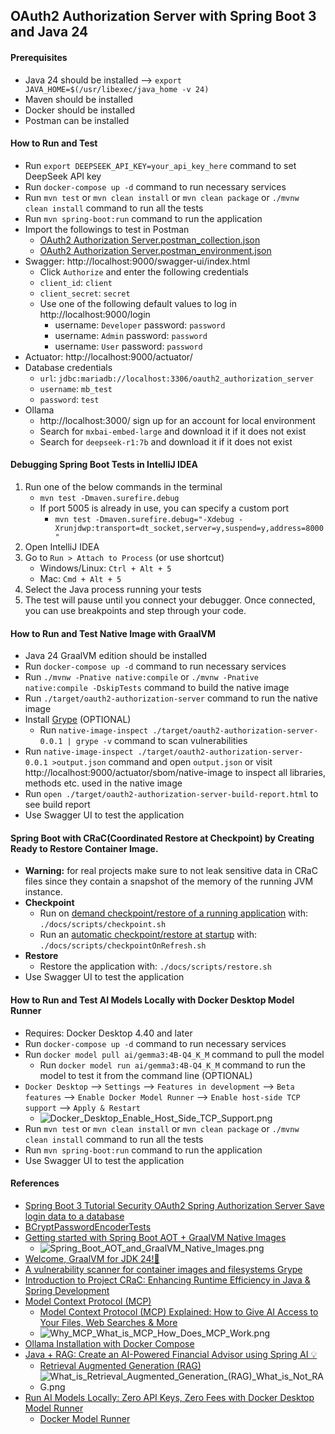 ## OAuth2 Authorization Server with Spring Boot 3 and Java 24

#### Prerequisites

- Java 24 should be installed --> `export JAVA_HOME=$(/usr/libexec/java_home -v 24)`
- Maven should be installed
- Docker should be installed
- Postman can be installed

#### How to Run and Test

- Run `export DEEPSEEK_API_KEY=your_api_key_here` command to set DeepSeek API key
- Run `docker-compose up -d` command to run necessary services
- Run `mvn test` or `mvn clean install` or `mvn clean package` or `./mvnw clean install` command to run all the tests
- Run `mvn spring-boot:run` command to run the application
- Import the followings to test in Postman
    - [OAuth2 Authorization Server.postman_collection.json](docs/postman/OAuth2%20Authorization%20Server.postman_collection.json)
    - [OAuth2 Authorization Server.postman_environment.json](docs/postman/OAuth2%20Authorization%20Server.postman_environment.json)
- Swagger: http://localhost:9000/swagger-ui/index.html
    - Click `Authorize` and enter the following credentials
    - `client_id`: `client`
    - `client_secret`: `secret`
    - Use one of the following default values to log in http://localhost:9000/login
        - username: `Developer` password: `password`
        - username: `Admin` password: `password`
        - username: `User` password: `password`
- Actuator: http://localhost:9000/actuator/
- Database credentials
    - `url`: `jdbc:mariadb://localhost:3306/oauth2_authorization_server`
    - `username`: `mb_test`
    - `password`: `test`
- Ollama
    - http://localhost:3000/ sign up for an account for local environment
    - Search for `mxbai-embed-large` and download it if it does not exist
    - Search for `deepseek-r1:7b` and download it if it does not exist

#### Debugging Spring Boot Tests in IntelliJ IDEA

1. Run one of the below commands in the terminal
    - `mvn test -Dmaven.surefire.debug`
    - If port 5005 is already in use, you can specify a custom port
        - `mvn test -Dmaven.surefire.debug="-Xdebug -Xrunjdwp:transport=dt_socket,server=y,suspend=y,address=8000"`
2. Open IntelliJ IDEA
3. Go to `Run > Attach to Process` (or use shortcut)
    - Windows/Linux: `Ctrl + Alt + 5`
    - Mac: `Cmd + Alt + 5`
4. Select the Java process running your tests
5. The test will pause until you connect your debugger. Once connected, you can use breakpoints and step through your
   code.

#### How to Run and Test Native Image with GraalVM

- Java 24 GraalVM edition should be installed
- Run `docker-compose up -d` command to run necessary services
- Run `./mvnw -Pnative native:compile` or `./mvnw -Pnative native:compile -DskipTests` command to build the native image
- Run `./target/oauth2-authorization-server` command to run the native image
- Install [Grype](https://github.com/anchore/grype) (OPTIONAL)
    - Run `native-image-inspect ./target/oauth2-authorization-server-0.0.1 | grype -v` command to scan vulnerabilities
- Run `native-image-inspect ./target/oauth2-authorization-server-0.0.1 >output.json` command and open `output.json` or
  visit http://localhost:9000/actuator/sbom/native-image to inspect all libraries, methods etc. used in the native image
- Run `open ./target/oauth2-authorization-server-build-report.html` to see build report
- Use Swagger UI to test the application

#### Spring Boot with CRaC(Coordinated Restore at Checkpoint) by Creating Ready to Restore Container Image.

- **Warning:** for real projects make sure to not leak sensitive data in CRaC files since they contain a snapshot of the
  memory of the running JVM instance.
- **Checkpoint**
    - Run
      on [demand checkpoint/restore of a running application](https://docs.spring.io/spring-framework/reference/6.1/integration/checkpoint-restore.html#_on_demand_checkpointrestore_of_a_running_application)
      with: `./docs/scripts/checkpoint.sh`
    - Run
      an [automatic checkpoint/restore at startup](https://docs.spring.io/spring-framework/reference/6.1/integration/checkpoint-restore.html#_automatic_checkpointrestore_at_startup)
      with: `./docs/scripts/checkpointOnRefresh.sh`
- **Restore**
    - Restore the application with: `./docs/scripts/restore.sh`
- Use Swagger UI to test the application

#### How to Run and Test AI Models Locally with Docker Desktop Model Runner

- Requires: Docker Desktop 4.40 and later
- Run `docker-compose up -d` command to run necessary services
- Run `docker model pull ai/gemma3:4B-Q4_K_M` command to pull the model
    - Run `docker model run ai/gemma3:4B-Q4_K_M` command to run the model to test it from the command line (OPTIONAL)
- `Docker Desktop` --> `Settings` --> `Features in development` --> `Beta features` --> `Enable Docker Model Runner` -->
  `Enable host-side TCP support` --> `Apply & Restart`
    - ![Docker_Desktop_Enable_Host_Side_TCP_Support.png](docs/Docker_Desktop_Enable_Host_Side_TCP_Support.png)
- Run `mvn test` or `mvn clean install` or `mvn clean package` or `./mvnw clean install` command to run all the tests
- Run `mvn spring-boot:run` command to run the application
- Use Swagger UI to test the application

#### References

- [Spring Boot 3 Tutorial Security OAuth2 Spring Authorization Server Save login data to a database](https://www.youtube.com/watch?v=rVAqh-VDw2o)
- [BCryptPasswordEncoderTests](https://github.com/spring-projects/spring-security/blob/main/crypto/src/test/java/org/springframework/security/crypto/bcrypt/BCryptPasswordEncoderTests.java)
- [Getting started with Spring Boot AOT + GraalVM Native Images](https://www.youtube.com/watch?v=FjRBHKUP-NA)
    - ![Spring_Boot_AOT_and_GraalVM_Native_Images.png](docs/Spring_Boot_AOT_and_GraalVM_Native_Images.png)
- [Welcome, GraalVM for JDK 24!🚀](https://medium.com/graalvm/welcome-graalvm-for-jdk-24-7c829fe98ea1)
- [A vulnerability scanner for container images and filesystems Grype](https://github.com/anchore/grype)
- [Introduction to Project CRaC: Enhancing Runtime Efficiency in Java & Spring Development](https://www.youtube.com/watch?v=sVXUx_Y4hRU)
- [Model Context Protocol (MCP)](https://modelcontextprotocol.io/introduction)
    - [Model Context Protocol (MCP) Explained: How to Give AI Access to Your Files, Web Searches & More](https://www.youtube.com/watch?v=nNLshWCoe0o)
    - ![Why_MCP_What_is_MCP_How_Does_MCP_Work.png](docs/Why_MCP_What_is_MCP_How_Does_MCP_Work.png)
- [Ollama Installation with Docker Compose](https://geshan.com.np/blog/2025/02/ollama-docker-compose/)
- [Java + RAG: Create an AI-Powered Financial Advisor using Spring AI 💡](https://www.youtube.com/watch?v=6Pgmr7xMjiY)
    - [Retrieval Augmented Generation (RAG)](https://docs.spring.io/spring-ai/reference/api/retrieval-augmented-generation.html)
    - ![What_is_Retrieval_Augmented_Generation_(RAG)_What_is_Not_RAG.png](docs/What_is_Retrieval_Augmented_Generation_%28RAG%29_What_is_Not_RAG.png)
- [Run AI Models Locally: Zero API Keys, Zero Fees with Docker Desktop Model Runner](https://www.youtube.com/watch?v=6E6JFLMHcoQ)
    - [Docker Model Runner](https://docs.docker.com/desktop/features/model-runner/)